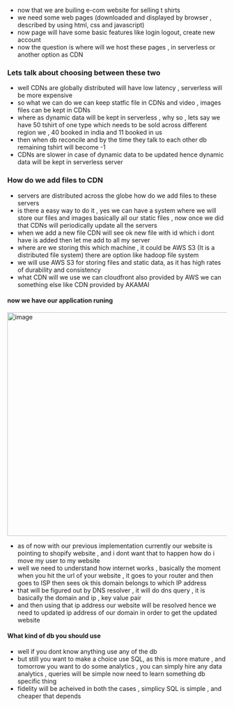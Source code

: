 -  now that we are builing e-com website for selling t shirts
-  we need some web pages (downloaded and displayed by browser , described by using html, css and javascript)
-  now page will have some basic features like login logout, create new account
-  now the question is where will we host these pages , in serverless or another option as CDN

### Lets talk about choosing between these two
- well CDNs are globally distributed will have low latency , serverless will be more expensive
- so what we can do we can keep statfic file in CDNs and video , images files can be kept in CDNs
- where as dynamic data will be kept in serverless , why so , lets say we have 50 tshirt of one type which needs to be sold across different region we , 40 booked in india and 11 booked in us
- then when db reconcile and by the time they talk to each other db remaining tshirt will become -1
- CDNs are slower in case of dynamic data to be updated hence dynamic data will be kept in serverless server

### How do we add files to CDN
- servers are distributed across the globe how do we add files to these servers
- is there a easy way to do it , yes we can have a system where we will store our files and images basically all our static files , now once we did that CDNs will periodically update all the servers
- when we add a new file CDN will see ok new file with id which i dont have is added then let me add to all my server
- where are we storing this which machine , it could be AWS S3 (It is a distributed file system) there are option like hadoop file system
- we will use AWS S3 for storing files and static data, as it has high rates of durability and consistency
- what CDN will we use we can cloudfront also provided by AWS we can something else like CDN provided by AKAMAI

#### now we have our application runing 
<img width="601" height="512" alt="image" src="https://github.com/user-attachments/assets/645cb8fb-0075-4b83-82e7-c105d1e9da4b" />

-  as of now with our previous implementation currently our website is pointing to shopify website , and i dont want that to happen how do i move my user to my website
-  well we need to understand how internet works , basically the moment when you hit the url of your website , it goes to your router and then goes to ISP then sees ok this domain belongs to which IP address
-  that will be figured out by DNS resolver , it will do dns query , it is basically the domain and ip , key value pair
-  and then using that ip address our website will be resolved hence we need to updated ip address of our domain in order to get the updated website

#### What kind of db you should use
- well if you dont know anything use any of the db
- but still you want to make a choice use SQL, as this is more mature , and tomorrow you want to do some analytics , you can simply hire any data analytics , queries will be simple now need to learn something db specific thing
- fidelity will be acheived in both the cases , simplicy SQL is simple , and cheaper that depends 
